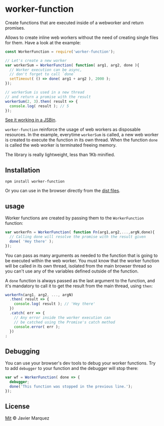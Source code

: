 # worker-function
Create functions that are executed inside of a webworker and return promises.

Allows to create inline web workers without the need of creating single files for them. Have a look at the example:

```js
const WorkerFunction = require('worker-function');

// Let's create a new worker
var workerSum = WorkerFunction( function( arg1, arg2, done ){
  // Worker execution can be async,
  // don't forget to call `done`
  setTimeout( () => done( arg1 + arg2 ), 2000 );
});

// workerSum is used in a new thread
// and return a promise with the result
workerSum(2, 3).then( result => {
  console.log( result ); // 5
});
```
[See it working in a JSBin](http://jsbin.com/woyemipavi/edit?js,console).

`worker-function` reinforce the usage of web workers as disposable resources. In the example, everytime `workerSum` is called, a new web worker is created to execute the function in its own thread. When the function `done` is called the web worker is terminated freeing memory.

The library is really lightweight, less than 1Kb minified.

## Installation
```
npm install worker-function
```

Or you can use in the browser directly from the [dist files](https://github.com/arqex/worker-function/tree/master/dist).

## usage
Worker functions are created by passing them to the `WorkerFunction` function:

```js
var workerFn = WorkerFunction( function Fn(arg1,arg2,...,argN,done){
  // Calling done will resolve the promise with the result given
  done( 'Hey there' );
});
```

You can pass as many arguments as needed to the function that is going to be executed within the web worker. You must know that the worker function will be called in its own thread, isolated from the main browser thread so you can't use any of the variables defined outside of the function.

A `done` function is always passed as the last argument to the function, and it's mandatory to call it to get the result from the main thread, using `then`:

```js
workerFn(arg1, arg2, ..., argN)
  .then( result => {
    console.log( result ); // 'Hey there'
  })
  .catch( err => {
    // Any error inside the worker execution can
    // be catched using the Promise's catch method
    console.error( err );
  })
;
```

## Debugging
You can use your browser's dev tools to debug your worker functions. Try to add `debugger` to your function and the debugger will stop there:

```js
var wf = WorkerFunction( done => {
  debugger;
  done('This function was stopped in the previous line.');
});
```

## License
[Mit](LICENSE) © Javier Marquez
